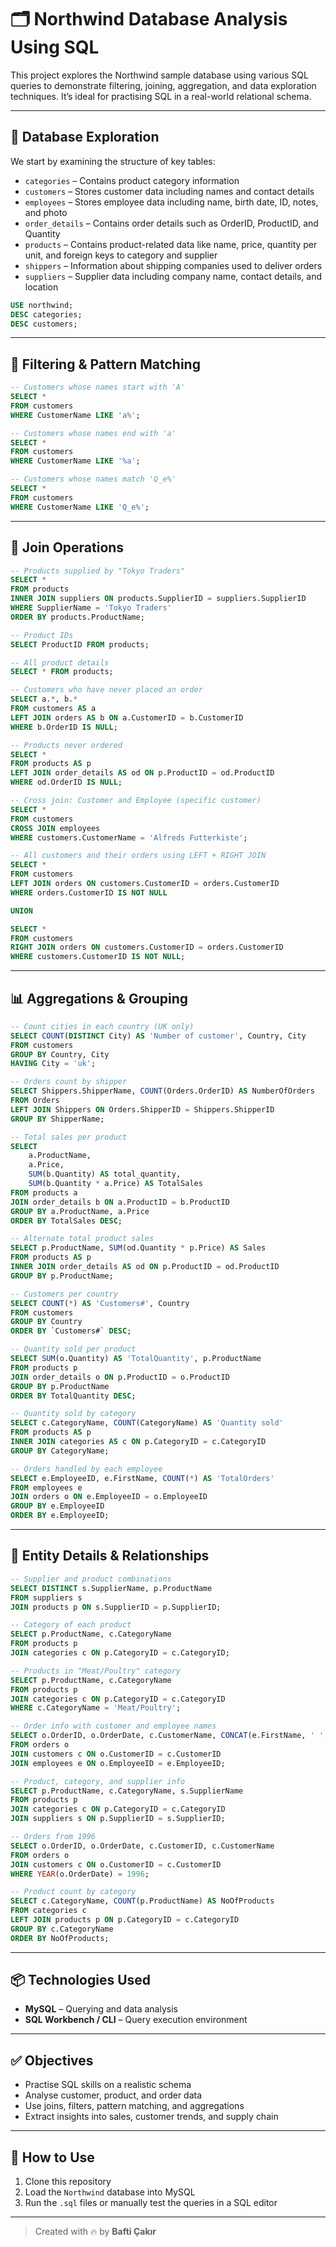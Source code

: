 # 🗂 Northwind Database Analysis Using SQL

This project explores the Northwind sample database using various SQL queries to demonstrate filtering, joining, aggregation, and data exploration techniques. It’s ideal for practising SQL in a real-world relational schema.

---

## 🧭 Database Exploration

We start by examining the structure of key tables:

- `categories` – Contains product category information  
- `customers` – Stores customer data including names and contact details  
- `employees` – Stores employee data including name, birth date, ID, notes, and photo  
- `order_details` – Contains order details such as OrderID, ProductID, and Quantity  
- `products` – Contains product-related data like name, price, quantity per unit, and foreign keys to category and supplier  
- `shippers` – Information about shipping companies used to deliver orders  
- `suppliers` – Supplier data including company name, contact details, and location  

```sql
USE northwind;
DESC categories;
DESC customers;
```

---

## 🔎 Filtering & Pattern Matching

```sql
-- Customers whose names start with 'A'
SELECT * 
FROM customers
WHERE CustomerName LIKE 'a%';

-- Customers whose names end with 'a'
SELECT * 
FROM customers
WHERE CustomerName LIKE '%a';

-- Customers whose names match 'Q_e%'
SELECT *
FROM customers 
WHERE CustomerName LIKE 'Q_e%';
```

---

## 🔗 Join Operations

```sql
-- Products supplied by "Tokyo Traders"
SELECT *
FROM products
INNER JOIN suppliers ON products.SupplierID = suppliers.SupplierID
WHERE SupplierName = 'Tokyo Traders'
ORDER BY products.ProductName;

-- Product IDs
SELECT ProductID FROM products;

-- All product details
SELECT * FROM products;

-- Customers who have never placed an order
SELECT a.*, b.*
FROM customers AS a
LEFT JOIN orders AS b ON a.CustomerID = b.CustomerID
WHERE b.OrderID IS NULL;

-- Products never ordered
SELECT *
FROM products AS p
LEFT JOIN order_details AS od ON p.ProductID = od.ProductID
WHERE od.OrderID IS NULL;

-- Cross join: Customer and Employee (specific customer)
SELECT * 
FROM customers
CROSS JOIN employees
WHERE customers.CustomerName = 'Alfreds Futterkiste';

-- All customers and their orders using LEFT + RIGHT JOIN
SELECT *
FROM customers
LEFT JOIN orders ON customers.CustomerID = orders.CustomerID
WHERE orders.CustomerID IS NOT NULL

UNION

SELECT *
FROM customers
RIGHT JOIN orders ON customers.CustomerID = orders.CustomerID
WHERE customers.CustomerID IS NOT NULL;
```

---

## 📊 Aggregations & Grouping

```sql
-- Count cities in each country (UK only)
SELECT COUNT(DISTINCT City) AS 'Number of customer', Country, City 
FROM customers
GROUP BY Country, City
HAVING City = 'uk';

-- Orders count by shipper
SELECT Shippers.ShipperName, COUNT(Orders.OrderID) AS NumberOfOrders 
FROM Orders
LEFT JOIN Shippers ON Orders.ShipperID = Shippers.ShipperID
GROUP BY ShipperName;

-- Total sales per product
SELECT 
    a.ProductName, 
    a.Price, 
    SUM(b.Quantity) AS total_quantity, 
    SUM(b.Quantity * a.Price) AS TotalSales
FROM products a
JOIN order_details b ON a.ProductID = b.ProductID
GROUP BY a.ProductName, a.Price
ORDER BY TotalSales DESC;

-- Alternate total product sales
SELECT p.ProductName, SUM(od.Quantity * p.Price) AS Sales
FROM products AS p
INNER JOIN order_details AS od ON p.ProductID = od.ProductID
GROUP BY p.ProductName;

-- Customers per country
SELECT COUNT(*) AS 'Customers#', Country
FROM customers
GROUP BY Country
ORDER BY `Customers#` DESC;

-- Quantity sold per product
SELECT SUM(o.Quantity) AS 'TotalQuantity', p.ProductName
FROM products p
JOIN order_details o ON p.ProductID = o.ProductID
GROUP BY p.ProductName
ORDER BY TotalQuantity DESC;

-- Quantity sold by category
SELECT c.CategoryName, COUNT(CategoryName) AS 'Quantity sold'
FROM products AS p
INNER JOIN categories AS c ON p.CategoryID = c.CategoryID
GROUP BY CategoryName;

-- Orders handled by each employee
SELECT e.EmployeeID, e.FirstName, COUNT(*) AS 'TotalOrders'
FROM employees e
JOIN orders o ON e.EmployeeID = o.EmployeeID
GROUP BY e.EmployeeID
ORDER BY e.EmployeeID;
```

---

## 🧾 Entity Details & Relationships

```sql
-- Supplier and product combinations
SELECT DISTINCT s.SupplierName, p.ProductName
FROM suppliers s
JOIN products p ON s.SupplierID = p.SupplierID;

-- Category of each product
SELECT p.ProductName, c.CategoryName
FROM products p
JOIN categories c ON p.CategoryID = c.CategoryID;

-- Products in "Meat/Poultry" category
SELECT p.ProductName, c.CategoryName
FROM products p
JOIN categories c ON p.CategoryID = c.CategoryID
WHERE c.CategoryName = 'Meat/Poultry';

-- Order info with customer and employee names
SELECT o.OrderID, o.OrderDate, c.CustomerName, CONCAT(e.FirstName, ' ', e.LastName) AS EmployeeName
FROM orders o
JOIN customers c ON o.CustomerID = c.CustomerID
JOIN employees e ON o.EmployeeID = e.EmployeeID;

-- Product, category, and supplier info
SELECT p.ProductName, c.CategoryName, s.SupplierName
FROM products p
JOIN categories c ON p.CategoryID = c.CategoryID
JOIN suppliers s ON p.SupplierID = s.SupplierID;

-- Orders from 1996
SELECT o.OrderID, o.OrderDate, c.CustomerID, c.CustomerName
FROM orders o
JOIN customers c ON o.CustomerID = c.CustomerID
WHERE YEAR(o.OrderDate) = 1996;

-- Product count by category
SELECT c.CategoryName, COUNT(p.ProductName) AS NoOfProducts
FROM categories c
LEFT JOIN products p ON p.CategoryID = c.CategoryID
GROUP BY c.CategoryName
ORDER BY NoOfProducts;
```

---

## 📦 Technologies Used

- **MySQL** – Querying and data analysis  
- **SQL Workbench / CLI** – Query execution environment

---

## ✅ Objectives

- Practise SQL skills on a realistic schema  
- Analyse customer, product, and order data  
- Use joins, filters, pattern matching, and aggregations  
- Extract insights into sales, customer trends, and supply chain

---

## 📌 How to Use

1. Clone this repository  
2. Load the `Northwind` database into MySQL  
3. Run the `.sql` files or manually test the queries in a SQL editor

---

> Created with 🔥 by **Bafti Çakır**
